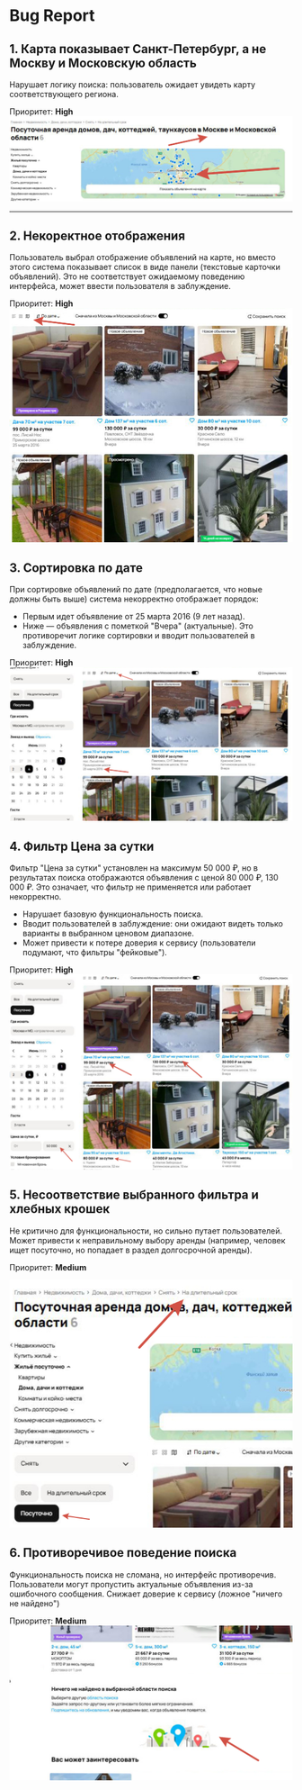 # Bug Report 

## 1. Карта показывает Санкт-Петербург, а не Москву и Московскую область
Нарушает логику поиска: пользователь ожидает увидеть карту соответствующего региона.

Приоритет: **High**
![](taskOnePage/bugOne.png)

-------------------
 ## 2. Некоректное отображения
 Пользователь выбрал отображение объявлений на карте, но вместо этого система показывает список в виде панели (текстовые карточки объявлений). 
 Это не соответствует ожидаемому поведению интерфейса, может ввести пользователя в заблуждение.
 
 Приоритет: **High**
 ![](taskOnePage/bugTwo.png)

 ## 3. Сортировка по дате
При сортировке объявлений по дате (предполагается, что новые должны быть выше) система некорректно отображает порядок:

- Первым идет объявление от 25 марта 2016 (9 лет назад).
- Ниже — объявления с пометкой "Вчера" (актуальные).
Это противоречит логике сортировки и вводит пользователей в заблуждение.

Приоритет: **High**
![](taskOnePage/bugThree.png)

## 4. Фильтр Цена за сутки
Фильтр "Цена за сутки" установлен на максимум 50 000 ₽, но в результатах поиска отображаются объявления с ценой 80 000 ₽, 130 000 ₽.
Это означает, что фильтр не применяется или работает некорректно.

- Нарушает базовую функциональность поиска.
- Вводит пользователей в заблуждение: они ожидают видеть только варианты в выбранном ценовом диапазоне.
- Может привести к потере доверия к сервису (пользователи подумают, что фильтры "фейковые").

Приоритет: **High**
![](taskOnePage/bugFour.png)

## 5. Несоответствие выбранного фильтра и хлебных крошек
Не критично для функциональности, но сильно путает пользователей.
Может привести к неправильному выбору аренды (например, человек ищет посуточно, но попадает в раздел долгосрочной аренды).

Приоритет: **Medium**

![](taskOnePage/bugFive.png)

## 6. Противоречивое поведение поиска
Функциональность поиска не сломана, но интерфейс противоречив.
Пользователи могут пропустить актуальные объявления из-за ошибочного сообщения.
Снижает доверие к сервису (ложное "ничего не найдено")

Приоритет: **Medium**
![](taskOnePage/bugSix.png)





